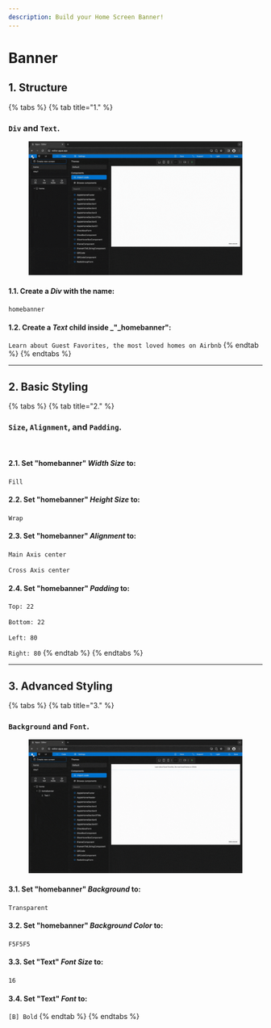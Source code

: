 ```yaml
---
description: Build your Home Screen Banner!
---
```


# Banner

## 1. Structure

{% tabs %}
{% tab title="1." %}
### `Div` and `Text`.

<figure><img src="../../../.gitbook/assets/Home_banner_1-min (1).gif" alt=""><figcaption></figcaption></figure>

#### **1.1.** Create a _Div_ with the name:

`homebanner`

#### **1.2.** Create a _Text_ child inside _"_homebanner":&#x20;

`Learn about Guest Favorites, the most loved homes on Airbnb`
{% endtab %}
{% endtabs %}

***





## 2. Basic Styling

{% tabs %}
{% tab title="2." %}
### `Size`, `Alignment`, and `Padding`.

<figure><img src="../../../.gitbook/assets/Home_banner_2-min (1).gif" alt=""><figcaption></figcaption></figure>

#### 2.1. Set "homebanner" _Width Size_ to:

`Fill`

#### 2.2. Set "homebanner" _Height Size_ to:

`Wrap`

#### 2.3. Set "homebanner" _Alignment_ to:

`Main Axis center`

`Cross Axis center`

#### 2.4. Set "homebanner" _Padding_ to:

`Top: 22`

`Bottom: 22`

`Left: 80`

`Right: 80`
{% endtab %}
{% endtabs %}

***





## 3. Advanced Styling

{% tabs %}
{% tab title="3." %}
### `Background` and `Font`.

<figure><img src="../../../.gitbook/assets/Home_banner_3-min (1).gif" alt=""><figcaption></figcaption></figure>

#### 3.1. Set "homebanner" _Background_ to:

`Transparent`

#### 3.2. Set "homebanner" _Background Color_ to:

`F5F5F5`

#### 3.3. Set "Text" _Font Size_ to:

`16`

#### 3.4. Set "Text" _Font_ to:

`[B] Bold`
{% endtab %}
{% endtabs %}
